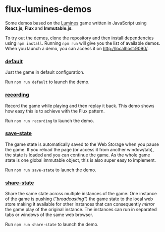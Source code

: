 # flux-lumines-demos

Some demos based on the [Lumines](https://github.com/tobice/flux-lumines) game written in 
JavaScript using **React.js**, **Flux** and **Immutable.js**.

To try out the demos, clone the repository and then install dependencies using `npm install`. 
Running `npm run` will give you the list of available demos. When you launch a demo, you can access 
it on [http://localhost:9090/](http://localhost:9090/).

### [default](./default) 
Just the game in default configuration.

Run `npm run default` to launch the demo.

### [recording](./recording) 
Record the game while playing and then replay it back. This demo shows how easy this is to 
achieve with the Flux pattern.

Run `npm run recording` to launch the demo.

### [save-state](./save-state) 
The game state is automatically saved to the Web Storage when you pause the game. If you 
reload the page (or access it from another window/tab), the state is loaded and you can 
continue the game. As the whole game state is one global immutable object, this is also 
super easy to implement.

Run `npm run save-state` to launch the demo.

### [share-state](./share-state) 
Share the same state across multiple instances of the game. One instance of the game is pushing
(*"broadcasting"*) the game state to the local web store making it available for other instances 
that can consequently *mirror* the game play of the original instance. The instances can run in 
separated tabs or windows of the same web browser.

Run `npm run share-state` to launch the demo.
